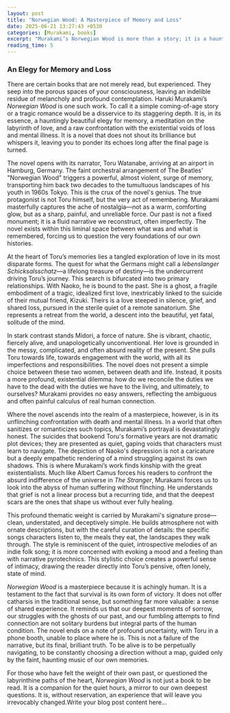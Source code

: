 ```yaml
---
layout: post
title: "Norwegian Wood: A Masterpiece of Memory and Loss"
date: 2025-06-21 13:27:43 +0530
categories: [Murakami, books]
excerpt: "Murakami’s Norwegian Wood is more than a story; it is a haunting elegy for memory and loss. It explores the labyrinth of love and confronts the difficult choice to embrace life amid sorrow."
reading_time: 5
---
```


### An Elegy for Memory and Loss

There are certain books that are not merely read, but experienced. They seep into the porous spaces of your consciousness, leaving an indelible residue of melancholy and profound contemplation. Haruki Murakami’s *Norwegian Wood* is one such work. To call it a simple coming-of-age story or a tragic romance would be a disservice to its staggering depth. It is, in its essence, a hauntingly beautiful elegy for memory, a meditation on the labyrinth of love, and a raw confrontation with the existential voids of loss and mental illness. It is a novel that does not shout its brilliance but whispers it, leaving you to ponder its echoes long after the final page is turned.

The novel opens with its narrator, Toru Watanabe, arriving at an airport in Hamburg, Germany. The faint orchestral arrangement of The Beatles' "Norwegian Wood" triggers a powerful, almost violent, surge of memory, transporting him back two decades to the tumultuous landscapes of his youth in 1960s Tokyo. This is the crux of the novel's genius. The true protagonist is not Toru himself, but the very act of remembering. Murakami masterfully captures the ache of nostalgia—not as a warm, comforting glow, but as a sharp, painful, and unreliable force. Our past is not a fixed monument; it is a fluid narrative we reconstruct, often imperfectly. The novel exists within this liminal space between what was and what is remembered, forcing us to question the very foundations of our own histories.

At the heart of Toru’s memories lies a tangled exploration of love in its most disparate forms. The quest for what the Germans might call a *lebenslanger Schicksalsschatz*—a lifelong treasure of destiny—is the undercurrent driving Toru’s journey. This search is bifurcated into two primary relationships. With Naoko, he is bound to the past. She is a ghost, a fragile embodiment of a tragic, idealized first love, inextricably linked to the suicide of their mutual friend, Kizuki. Theirs is a love steeped in silence, grief, and shared loss, pursued in the sterile quiet of a remote sanatorium. She represents a retreat from the world, a descent into the beautiful, yet fatal, solitude of the mind.

In stark contrast stands Midori, a force of nature. She is vibrant, chaotic, fiercely alive, and unapologetically unconventional. Her love is grounded in the messy, complicated, and often absurd reality of the present. She pulls Toru towards life, towards engagement with the world, with all its imperfections and responsibilities. The novel does not present a simple choice between these two women, between death and life. Instead, it posits a more profound, existential dilemma: how do we reconcile the duties we have to the dead with the duties we have to the living, and ultimately, to ourselves? Murakami provides no easy answers, reflecting the ambiguous and often painful calculus of real human connection.

Where the novel ascends into the realm of a masterpiece, however, is in its unflinching confrontation with death and mental illness. In a world that often sanitizes or romanticizes such topics, Murakami’s portrayal is devastatingly honest. The suicides that bookend Toru's formative years are not dramatic plot devices; they are presented as quiet, gaping voids that characters must learn to navigate. The depiction of Naoko's depression is not a caricature but a deeply empathetic rendering of a mind struggling against its own shadows. This is where Murakami’s work finds kinship with the great existentialists. Much like Albert Camus forces his readers to confront the absurd indifference of the universe in *The Stranger*, Murakami forces us to look into the abyss of human suffering without flinching. He understands that grief is not a linear process but a recurring tide, and that the deepest scars are the ones that shape us without ever fully healing.

This profound thematic weight is carried by Murakami's signature prose—clean, understated, and deceptively simple. He builds atmosphere not with ornate descriptions, but with the careful curation of details: the specific songs characters listen to, the meals they eat, the landscapes they walk through. The style is reminiscent of the quiet, introspective melodies of an indie folk song; it is more concerned with evoking a mood and a feeling than with narrative pyrotechnics. This stylistic choice creates a powerful sense of intimacy, drawing the reader directly into Toru’s pensive, often lonely, state of mind.

*Norwegian Wood* is a masterpiece because it is achingly human. It is a testament to the fact that survival is its own form of victory. It does not offer catharsis in the traditional sense, but something far more valuable: a sense of shared experience. It reminds us that our deepest moments of sorrow, our struggles with the ghosts of our past, and our fumbling attempts to find connection are not solitary burdens but integral parts of the human condition. The novel ends on a note of profound uncertainty, with Toru in a phone booth, unable to place where he is. This is not a failure of the narrative, but its final, brilliant truth. To be alive is to be perpetually navigating, to be constantly choosing a direction without a map, guided only by the faint, haunting music of our own memories.

For those who have felt the weight of their own past, or questioned the labyrinthine paths of the heart, *Norwegian Wood* is not just a book to be read. It is a companion for the quiet hours, a mirror to our own deepest questions. It is, without reservation, an experience that will leave you irrevocably changed.Write your blog post content here...

